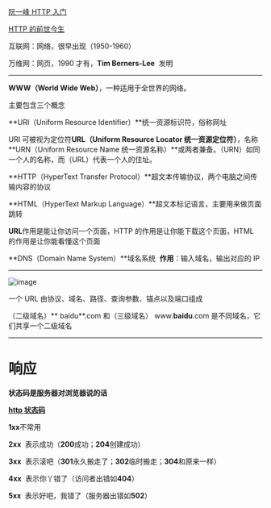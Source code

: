 [阮一峰 HTTP 入门](https://www.ruanyifeng.com/blog/2016/08/http.html)

[HTTP 的前世今生](https://coolshell.cn/articles/19840.html)

互联网：网络，很早出现（1950-1960）

万维网：网页，1990 才有，**Tim Berners-Lee**  发明

---

**WWW（World Wide Web）**，一种适用于全世界的网络。

主要包含三个概念

**URI（Uniform Resource Identifier）**统一资源标识符，俗称网址

URI 可被视为定位符**URL（Uniform Resource Locator 统一资源定位符）**，名称**URN（Uniform Resource Name 统一资源名称）**或两者兼备。（URN）如同一个人的名称，而（URL）代表一个人的住址。

**HTTP（HyperText Transfer Protocol）**超文本传输协议，两个电脑之间传输内容的协议

**HTML（HyperText Markup Language）**超文本标记语言，主要用来做页面跳转

**URL**作用是能让你访问一个页面，HTTP 的作用是让你能下载这个页面，HTML 的作用是让你能看懂这个页面

**DNS（Domain Name System）**域名系统  **作用**：输入域名，输出对应的 IP

---

![image](https://upload-images.jianshu.io/upload_images/7094266-5bf8ad1c1e4653ce.jpg?imageMogr2/auto-orient/strip%7CimageView2/2/w/1240)

一个 URL 由协议、域名、路径、查询参数、锚点以及端口组成

（二级域名）** baidu**.com 和（三级域名） www.**baidu**.com 是不同域名，它们共享一个二级域名

---

# 响应

**状态码是服务器对浏览器说的话**

**[http 状态码](https://zh.wikipedia.org/wiki/HTTP%E7%8A%B6%E6%80%81%E7%A0%81)**

**1xx**不常用

**2xx**  表示成功（**200**成功；**204**创建成功）

**3xx**  表示滚吧（**301**永久搬走了；**302**临时搬走；**304**和原来一样）

**4xx**  表示你丫错了（访问者出错如**404**）

**5xx**  表示好吧，我错了（服务器出错如**502**）
